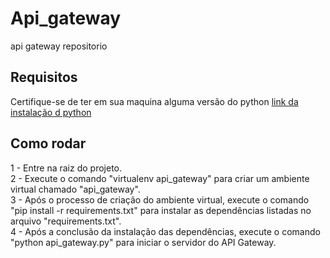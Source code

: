 # Api_gateway
api gateway repositorio

## Requisitos
Certifique-se de ter em sua maquina alguma versão do python 
[link da instalação d python](https://www.python.org/downloads/)

## Como rodar 
1 - Entre na raiz do projeto.<br>
2 - Execute o comando "virtualenv api_gateway" para criar um ambiente virtual chamado "api_gateway".<br>
3 - Após o processo de criação do ambiente virtual, execute o comando "pip install -r requirements.txt" para instalar as dependências listadas no arquivo "requirements.txt".<br>
4 - Após a conclusão da instalação das dependências, execute o comando "python api_gateway.py" para iniciar o servidor do API Gateway.<br>